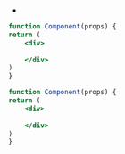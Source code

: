 - 
```jsx
function Component(props) {
return (
	<div>
	
	</div>
) 
}
```

```jsx
function Component(props) {
return (
	<div>
	
	</div>
) 
}
```